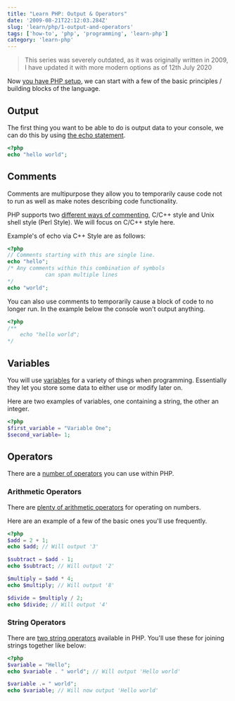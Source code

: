 ```yaml
---
title: "Learn PHP: Output & Operators"
date: '2009-08-21T22:12:03.284Z'
slug: 'learn/php/1-output-and-operators'
tags: ['how-to', 'php', 'programming', 'learn-php']
category: 'learn-php'
---
```

> This series was severely outdated, as it was originally written in 2009, I have updated it with more modern options as of 12th July 2020

Now [you have PHP setup](/blog/learn/php/0/setup), we can start with a few of the basic principles / building blocks of the language.

##  Output
The first thing you want to be able to do is output data to your console, we can do this by using [the echo statement](https://www.php.net/manual/en/function.echo.php).
```php 
<?php
echo "hello world";
```

## Comments
Comments are multipurpose they allow you to temporarily cause code not to run as well as make notes describing code functionality.

PHP supports two [different ways of commenting](https://www.php.net/manual/en/language.basic-syntax.comments.php), C/C++ style and Unix shell style (Perl Style). We will focus on C/C++ style here.

Example's of echo via C++ Style are as follows:

```php
<?php
// Comments starting with this are single line.
echo "hello";
/* Any comments within this combination of symbols
            can span multiple lines  
*/
echo "world"; 
```
You can also use comments to temporarily cause a block of code to no longer run. In the example below the console won't output anything.
```php
<?php
/**
    echo "hello world";
*/
```

## Variables

You will use [variables](https://www.php.net/manual/en/language.variables.basics.php) for a variety of things when programming. Essentially they let you store some data to either use or modify later on.

Here are two examples of variables, one containing a string, the other an integer.
```php
<?php
$first_variable = "Variable One";
$second_variable= 1;
```

## Operators
There are a [number of operators](https://www.php.net/manual/en/language.operators.php) you can use within PHP.

### Arithmetic Operators
There are [plenty of arithmetic operators]( https://www.php.net/manual/en/language.operators.arithmetic.php) for operating on numbers.

Here are an example of a few of the basic ones you'll use frequently.
```php
<?php
$add = 2 + 1;
echo $add; // Will output '3'

$subtract = $add - 1;
echo $subtract; // Will output '2'

$multiply = $add * 4;
echo $multiply; // Will output '8'

$divide = $multiply / 2;
echo $divide; // Will output '4'
```

### String Operators
There are [two string operators](https://www.php.net/manual/en/language.operators.string.php) available in PHP. You'll use these for joining strings together like below:
```php
<?php
$variable = "Hello";
echo $variable . " world"; // Will output 'Hello world'

$variable .= " world";
echo $variable; // Will now output 'Hello world'
```
